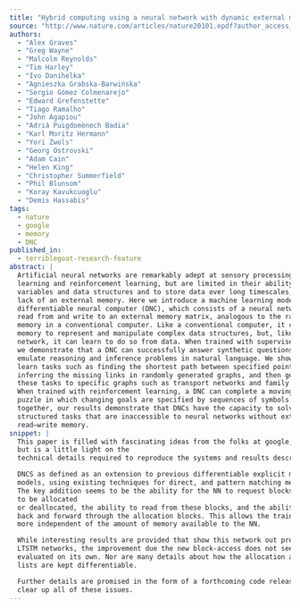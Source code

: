 ```yaml
---
title: "Hybrid computing using a neural network with dynamic external memory"
source: "http://www.nature.com/articles/nature20101.epdf?author_access_token=ImTXBI8aWbYxYQ51Plys8NRgN0jAjWel9jnR3ZoTv0MggmpDmwljGswxVdeocYSurJ3hxupzWuRNeGvvXnoO8o4jTJcnAyhGuZzXJ1GEaD-Z7E6X_a9R-xqJ9TfJWBqz"
authors:
  - "Alex Graves"
  - "Greg Wayne"
  - "Malcolm Reynolds"
  - "Tim Harley"
  - "Ivo Danihelka"
  - "Agnieszka Grabska-Barwińska"
  - "Sergio Gómez Colmenarejo"
  - "Edward Grefenstette"
  - "Tiago Ramalho"
  - "John Agapiou"
  - "Adrià Puigdomènech Badia"
  - "Karl Moritz Hermann"
  - "Yori Zwols"
  - "Georg Ostrovski"
  - "Adam Cain"
  - "Helen King"
  - "Christopher Summerfield"
  - "Phil Blunsom"
  - "Koray Kavukcuoglu"
  - "Demis Hassabis"
tags:
  - nature
  - google
  - memory
  - DNC
published_in:
  - terriblegoat-research-feature
abstract: |
  Artificial neural networks are remarkably adept at sensory processing, sequence
  learning and reinforcement learning, but are limited in their ability to represent
  variables and data structures and to store data over long timescales, owing to the
  lack of an external memory. Here we introduce a machine learning model called a
  differentiable neural computer (DNC), which consists of a neural network that can
  read from and write to an external memory matrix, analogous to the random-access
  memory in a conventional computer. Like a conventional computer, it can use its
  memory to represent and manipulate complex data structures, but, like a neural
  network, it can learn to do so from data. When trained with supervised learning,
  we demonstrate that a DNC can successfully answer synthetic questions designed to
  emulate reasoning and inference problems in natural language. We show that it can
  learn tasks such as finding the shortest path between specified points and
  inferring the missing links in randomly generated graphs, and then generalize
  these tasks to specific graphs such as transport networks and family trees.
  When trained with reinforcement learning, a DNC can complete a moving blocks
  puzzle in which changing goals are specified by sequences of symbols. Taken
  together, our results demonstrate that DNCs have the capacity to solve complex,
  structured tasks that are inaccessible to neural networks without external
  read–write memory.
snippet: |
  This paper is filled with fascinating ideas from the folks at google,
  but is a little light on the
  technical details required to reproduce the systems and results described.

  DNCS as defined as an extension to previous differentiable explicit memory NN
  models, using existing techniques for direct, and pattern matching memory accesses.
  The key addition seems to be the ability for the NN to request blocks of memory
  to be allocated
  or deallocated, the ability to read from these blocks, and the ability to navigate
  back and forward through the allocation blocks. This allows the training to be
  more independent of the amount of memory available to the NN.

  While interesting results are provided that show this network out preforms existing
  LTSTM networks, the improvement due the new block-access does not seem to be
  evaluated on its own. Nor are many details about how the allocation and forward-backward
  lists are kept differentiable.

  Further details are promised in the form of a forthcoming code release - which should
  clear up all of these issues.
---
```

